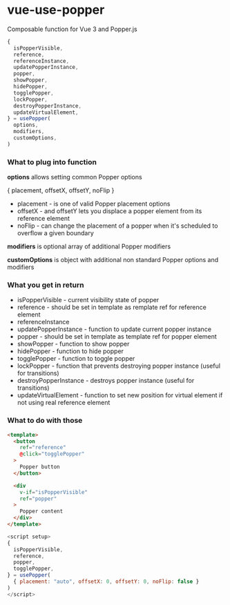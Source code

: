 # vue-use-popper

Composable function for Vue 3 and Popper.js

```javascript
{
  isPopperVisible,
  reference,
  referenceInstance,
  updatePopperInstance,
  popper,
  showPopper,
  hidePopper,
  togglePopper,
  lockPopper,
  destroyPopperInstance,
  updateVirtualElement,
} = usePopper(
  options,
  modifiers,
  customOptions,
)
```

### What to plug into function

**options** allows setting common Popper options

{ placement, offsetX, offsetY, noFlip }

- placement - is one of valid Popper placement options
- offsetX - and offsetY lets you displace a popper element from its reference element 
- noFlip - can change the placement of a popper when it's scheduled to overflow a given boundary

**modifiers** is optional array of additional Popper modifiers

**customOptions** is object with additional non standard Popper options and modifiers

### What you get in return

- isPopperVisible - current visibility state of popper
- reference - should be set in template as remplate ref for reference element
- referenceInstance
- updatePopperInstance - function to update current popper instance
- popper - should be set in template as template ref for popper element
- showPopper - function to show popper
- hidePopper - function to hide popper
- togglePopper - function to toggle popper
- lockPopper - function that prevents destroying popper instance (useful for transitions)
- destroyPopperInstance - destroys popper instance (useful for transitions)
- updateVirtualElement - function to set new position for virtual element if not using real reference element

### What to do with those

```html
<template>
  <button 
    ref="reference" 
    @click="togglePopper"
  >
    Popper button
  </button>

  <div 
    v-if="isPopperVisible"
    ref="popper"
  >
    Popper content
  </div>
</template>
```
```javascript
<script setup>
{
  isPopperVisible,
  reference,
  popper,
  togglePopper,
} = usePopper(
  { placement: "auto", offsetX: 0, offsetY: 0, noFlip: false }
)
</script>
```
